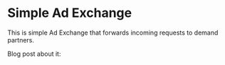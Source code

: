 # Simple Ad Exchange

This is simple Ad Exchange that forwards incoming requests to demand partners.

Blog post about it:  